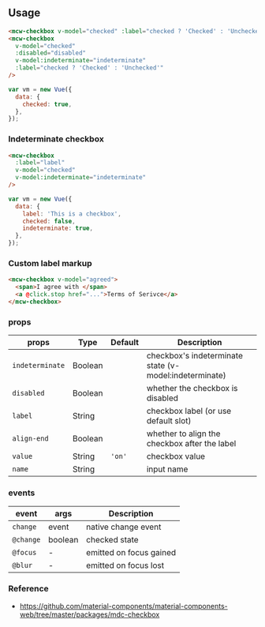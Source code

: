 ## Usage

```html
<mcw-checkbox v-model="checked" :label="checked ? 'Checked' : 'Unchecked'" />
<mcw-checkbox
  v-model="checked"
  :disabled="disabled"
  v-model:indeterminate="indeterminate"
  :label="checked ? 'Checked' : 'Unchecked'"
/>
```

```javascript
var vm = new Vue({
  data: {
    checked: true,
  },
});
```

### Indeterminate checkbox

```html
<mcw-checkbox
  :label="label"
  v-model="checked"
  v-model:indeterminate="indeterminate"
/>
```

```javascript
var vm = new Vue({
  data: {
    label: 'This is a checkbox',
    checked: false,
    indeterminate: true,
  },
});
```

### Custom label markup

```html
<mcw-checkbox v-model="agreed">
  <span>I agree with </span>
  <a @click.stop href="...">Terms of Serivce</a>
</mcw-checkbox>
```

### props

| props           | Type    | Default | Description                                            |
| --------------- | ------- | ------- | ------------------------------------------------------ |
| `indeterminate` | Boolean |         | checkbox's indeterminate state (v-model:indeterminate) |
| `disabled`      | Boolean |         | whether the checkbox is disabled                       |
| `label`         | String  |         | checkbox label (or use default slot)                   |
| `align-end`     | Boolean |         | whether to align the checkbox after the label          |
| `value`         | String  | `'on'`  | checkbox value                                         |
| `name`          | String  |         | input name                                             |

### events

| event     | args    | Description             |
| --------- | ------- | ----------------------- |
| `change`  | event   | native change event     |
| `@change` | boolean | checked state           |
| `@focus`  | -       | emitted on focus gained |
| `@blur`   | -       | emitted on focus lost   |

### Reference

- <https://github.com/material-components/material-components-web/tree/master/packages/mdc-checkbox>
